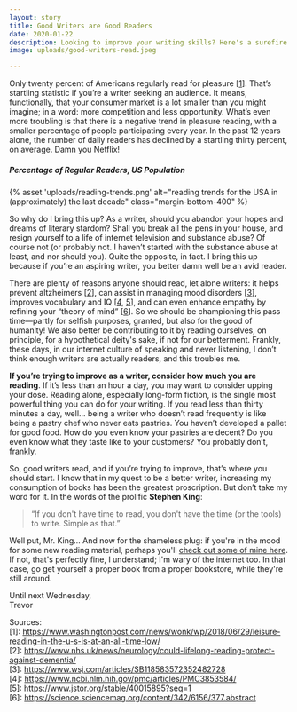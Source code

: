 ```yaml
---
layout: story
title: Good Writers are Good Readers
date: 2020-01-22
description: Looking to improve your writing skills? Here's a surefire way to help you along in your quest.
image: uploads/good-writers-read.jpeg

---
```


Only twenty percent of Americans regularly read for pleasure [<a href="https://www.washingtonpost.com/news/wonk/wp/2018/06/29/leisure-reading-in-the-u-s-is-at-an-all-time-low/" target="_blank">1</a>]. That’s startling statistic if you’re a writer seeking an audience. It means, functionally, that your consumer market is a lot smaller than you might imagine; in a word: more competition and less opportunity. What’s even more troubling is that there is a negative trend in pleasure reading, with a smaller percentage of people participating every year. In the past 12 years alone, the number of daily readers has declined by a startling thirty percent, on average. Damn you Netflix!

<h5>Percentage of Regular Readers, US Population</h5>
{% asset 'uploads/reading-trends.png' alt="reading trends for the USA in (approximately) the last decade" class="margin-bottom-400" %}

So why do I bring this up? As a writer, should you abandon your hopes and dreams of literary stardom? Shall you break all the pens in your house, and resign yourself to a life of internet television and substance abuse? Of course not (or probably not. I haven’t started with the substance abuse at least, and nor should you). Quite the opposite, in fact. I bring this up because if you’re an aspiring writer, you better damn well be an avid reader. 

There are plenty of reasons anyone should read, let alone writers: it helps prevent altzheimers [<a href="https://www.nhs.uk/news/neurology/could-lifelong-reading-protect-against-dementia/" target="_blank">2</a>], can assist in managing mood disorders [<a href="https://www.wsj.com/articles/SB118583572352482728" target="_blank">3</a>], improves vocabulary and IQ [<a href="https://www.ncbi.nlm.nih.gov/pmc/articles/PMC3853584/" target="_blank">4</a>, <a href="https://www.jstor.org/stable/40015895?seq=1" target="_blank">5</a>], and can even enhance empathy by refining your “theory of mind” [<a href="https://science.sciencemag.org/content/342/6156/377.abstract" target="_blank">6</a>]. So we should be championing this pass time—partly for selfish purposes, granted, but also for the good of humanity! We also better be contributing to it by reading ourselves, on principle, for a hypothetical deity's sake, if not for our betterment. Frankly, these days, in our internet culture of speaking and never listening, I don’t think enough writers are actually readers, and this troubles me.

<strong>If you’re trying to improve as a writer, consider how much you are reading</strong>. If it’s less than an hour a day, you may want to consider upping your dose. Reading alone, especially long-form fiction, is the single most powerful thing you can do for your writing. If you read less than thirty minutes a day, well… being a writer who doesn’t read frequently is like being a pastry chef who never eats pastries. You haven’t developed a pallet for good food. How do you even know your pastries are decent? Do you even know what they taste like to your customers? You probably don’t, frankly.

So, good writers read, and if you’re trying to improve, that’s where you should start. I know that in my quest to be a better writer, increasing my consumption of books has been the greatest proscription. But don’t take my word for it. In the words of the prolific <strong>Stephen King</strong>: 
<blockquote>“If you don't have time to read, you don't have the time (or the tools) to write. Simple as that.”</blockquote>
Well put, Mr. King... And now for the shameless plug: if you're in the mood for some new reading material, perhaps you'll <a href="/stories">check out some of mine here</a>. If not, that's perfectly fine, I understand; I'm wary of the internet too. In that case, go get yourself a proper book from a proper bookstore, while they're still around.

Until next Wednesday,<br>
Trevor

Sources:<br>
[1]: <a href="https://www.washingtonpost.com/news/wonk/wp/2018/06/29/leisure-reading-in-the-u-s-is-at-an-all-time-low/" target="_blank">https://www.washingtonpost.com/news/wonk/wp/2018/06/29/leisure-reading-in-the-u-s-is-at-an-all-time-low/</a><br>
[2]: <a href="https://www.nhs.uk/news/neurology/could-lifelong-reading-protect-against-dementia/" target="_blank">https://www.nhs.uk/news/neurology/could-lifelong-reading-protect-against-dementia/</a><br>
[3]: <a href="https://www.wsj.com/articles/SB118583572352482728" target="_blank">https://www.wsj.com/articles/SB118583572352482728</a><br>
[4]: <a href="https://www.ncbi.nlm.nih.gov/pmc/articles/PMC3853584/" target="_blank">https://www.ncbi.nlm.nih.gov/pmc/articles/PMC3853584/</a><br>
[5]: <a href="https://www.jstor.org/stable/40015895?seq=1" target="_blank">https://www.jstor.org/stable/40015895?seq=1</a><br>
[6]: <a href="https://science.sciencemag.org/content/342/6156/377.abstract" target="_blank">https://science.sciencemag.org/content/342/6156/377.abstract</a><br>